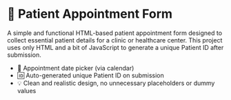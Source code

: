 # 🏥 Patient Appointment Form

A simple and functional HTML-based patient appointment form designed to collect essential patient details for a clinic or healthcare center. This project uses only HTML and a bit of JavaScript to generate a unique Patient ID after submission.

- 📅 Appointment date picker (via calendar)
- 🆔 Auto-generated unique Patient ID on submission
- 💡 Clean and realistic design, no unnecessary placeholders or dummy values
